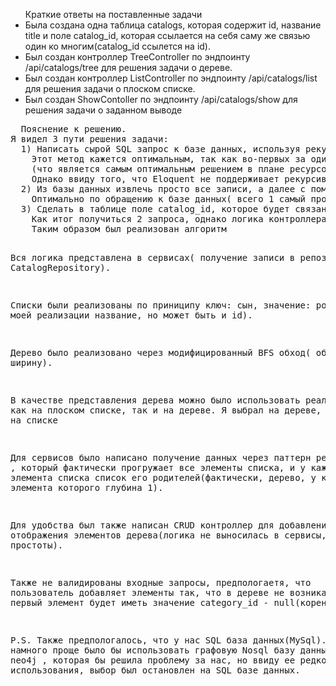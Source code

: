 <ul>Краткие ответы на поставленные задачи
    <li>Была создана одна таблица catalogs, которая содержит id, название title и поле catalog_id, которая ссылается на себя саму же связью один ко многим(catalog_id ссылется на id).</li>
    <li>Был создан контроллер TreeController по эндпоинту /api/catalogs/tree для решения задачи о дереве.</li>
   <li>Был создан контроллер ListController по эндпоинту /api/catalogs/list для решения задачи о плоском списке.</li>
    <li>Был создан ShowContoller по эндпоинту /api/catalogs/show для решения задачи о заданном выводе</li>
</ul>    
<pre>
  Пояснение к решению. 
Я видел 3 пути решения задачи:
  1) Написать сырой SQL запрос к базе данных, используя рекурсивный запрос. 
    Этот метод кажется оптимальным, так как во-первых за один запрос получаем всю необходимую информацию из базы данных,
    (что является самым оптимальным решением в плане ресурсов), а во-вторых вся логика будет лежать строго в этом запросе. 
    Однако ввиду того, что Eloquent не поддерживает рекурсивные запросы, то придется писать сырой SQL запрос, что не является хорошей практикой.
  2) Из базы данных извлечь просто все записи, а далее с помощью контроллера как то обработать и преобразовать этот массив данных. 
    Оптимально по обращению к базе данных( всего 1 самый простой запрос), однако очень сложная логика реализации в контроллере, поэтому от этого метода было рещено отказаться.
  3) Сделать в таблице поле catalog_id, которое будет связано связью один ко многим, и это поле будет ссылаться на таблицу саму себя. 
    Как итог получиться 2 запроса, однако логика контроллера кратно уменьшиться по сравнению с пунктом 2, а также мы сможем использовать возможности ORM. 
    Таким образом был реализован алгоритм
  
  Вся логика представлена в сервисах( получение записи в репозитории CatalogRepository).
  
  Списки были реализованы по приниципу ключ: сын, значение: родитель(в моей реализации название, но может быть и id).
  
  Дерево было реализовано через модифицированный BFS обход( обход в ширину).
  
  В качестве представления дерева можно было использовать реализацию как на плоском списке, так и на дереве. 
      Я выбрал на дереве, хотя мог и на списке 
      
  Для сервисов было написано получение данных через паттерн репозиторий , 
      который фактически прогружает все элементы списка, 
          и у каждого элемента списка список его родителей(фактически, дерево, у каждого элемента которого глубина 1).
          
  Для удобства был также написан CRUD контроллер для добавления 
      и отображения элементов дерева(логика не выносилась в сервисы, из-за простоты).
      
  Также не валидированы входные запросы, предпологаетя, 
      что пользователь добавляет элементы так, 
          что в дереве не возникает цикла, 
              а первый элемент будет иметь значение category_id - null(корень)
              
  P.S. Также предпологалось, что у нас SQL база данных(MySql). 
      Конечно, намного проще было бы использовать графовую  Nosql базу данных такую как neo4j , 
          которая бы решила проблему за нас, но ввиду ее редкого использования, выбор был остановлен на SQL базе данных.
          
</pre>
